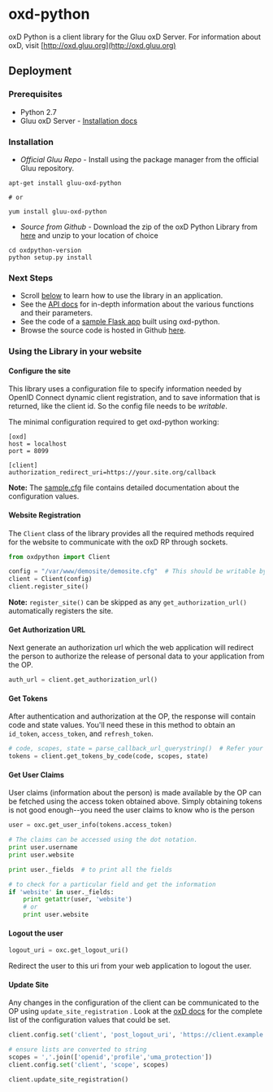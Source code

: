 # oxd-python
oxD Python is a client library for the Gluu oxD Server. For information about oxD, visit [http://oxd.gluu.org](http://oxd.gluu.org)

## Deployment

### Prerequisites

* Python 2.7
* Gluu oxD Server - [Installation docs](https://www.gluu.org/docs-oxd/oxdserver/install/)

### Installation
* *Official Gluu Repo* - Install using the package manager from the official Gluu repository.

```
apt-get install gluu-oxd-python

# or

yum install gluu-oxd-python
```

* *Source from Github* -  Download the zip of the oxD Python Library from [here](https://github.com/GluuFederation/oxd-python/releases) and unzip to your location of choice

```
cd oxdpython-version
python setup.py install
```

### Next Steps

* Scroll [below](#using-the-library-in-your-website) to learn how to use the library in an application.
* See the [API docs](http://oxd-python.readthedocs.io/) for in-depth information about the various functions and their parameters.
* See the code of a [sample Flask app](https://github.com/GluuFederation/oxd-python/blob/master/demosite) built using oxd-python.
* Browse the source code is hosted in Github [here](https://github.com/GluuFederation/oxd-python).

### Using the Library in your website

#### Configure the site

This library uses a configuration file to specify information needed
by OpenID Connect dynamic client registration, and to save information 
that is returned, like the client id. So the config file needs to be 
*writable*.

The minimal configuration required to get oxd-python working:

```
[oxd]
host = localhost
port = 8099

[client]
authorization_redirect_uri=https://your.site.org/callback
```

**Note:** The [sample.cfg](https://github.com/GluuFederation/oxd-python/blob/master/sample.cfg)
file contains detailed documentation about the configuration values.

#### Website Registration

The `Client` class of the library provides all the required methods
required for the website to communicate with the oxD RP through sockets.

```python
from oxdpython import Client

config = "/var/www/demosite/demosite.cfg"  # This should be writable by the server
client = Client(config)
client.register_site()
```

**Note:** `register_site()` can be skipped as any `get_authorization_url()`
automatically registers the site.

#### Get Authorization URL
Next generate an authorization url which the web application will 
redirect the person to authorize the release of personal data 
to your application from the OP.

```python
auth_url = client.get_authorization_url()
```

#### Get Tokens

After authentication and authorization at the OP, the response will 
contain code and state values. You'll need these in this method
to obtain an `id_token`, `access_token`, and `refresh_token`. 

```python
# code, scopes, state = parse_callback_url_querystring()  # Refer your web framework
tokens = client.get_tokens_by_code(code, scopes, state)
```

#### Get User Claims

User claims (information about the person) is made available by the OP 
can be fetched using the access token obtained above. Simply obtaining
tokens is not good enough--you need the user claims to know who is the 
person

```python
user = oxc.get_user_info(tokens.access_token)

# The claims can be accessed using the dot notation.
print user.username
print user.website

print user._fields  # to print all the fields

# to check for a particular field and get the information
if 'website' in user._fields:
    print getattr(user, 'website')
    # or
    print user.website
```

#### Logout the user

```python
logout_uri = oxc.get_logout_uri()
```
Redirect the user to this uri from your web application to logout the 
user.


#### Update Site
Any changes in the configuration of the client can be communicated to the OP
using `update_site_registration` . Look at the [oxD docs](https://oxd.gluu.org/docs/oxdserver/)
for the complete list of the configuration values that could be set.

```python
client.config.set('client', 'post_logout_uri', 'https://client.example.org/post_logout')

# ensure lists are converted to string
scopes = ','.join(['openid','profile','uma_protection'])
client.config.set('client', 'scope', scopes)

client.update_site_registration()
```
